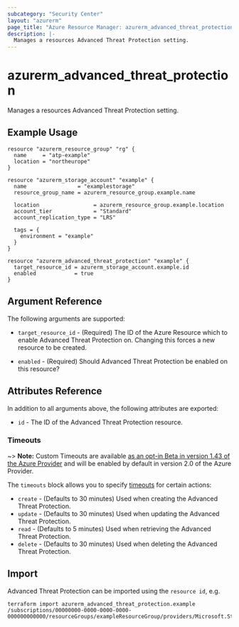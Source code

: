 ```yaml
---
subcategory: "Security Center"
layout: "azurerm"
page_title: "Azure Resource Manager: azurerm_advanced_threat_protection"
description: |-
  Manages a resources Advanced Threat Protection setting.
---
```


# azurerm_advanced_threat_protection

Manages a resources Advanced Threat Protection setting.

## Example Usage

```hcl
resource "azurerm_resource_group" "rg" {
  name     = "atp-example"
  location = "northeurope"
}

resource "azurerm_storage_account" "example" {
  name                = "examplestorage"
  resource_group_name = azurerm_resource_group.example.name

  location                 = azurerm_resource_group.example.location
  account_tier             = "Standard"
  account_replication_type = "LRS"

  tags = {
    environment = "example"
  }
}

resource "azurerm_advanced_threat_protection" "example" {
  target_resource_id = azurerm_storage_account.example.id
  enabled            = true
}
```

## Argument Reference

The following arguments are supported:

* `target_resource_id` - (Required) The ID of the Azure Resource which to enable Advanced Threat Protection on. Changing this forces a new resource to be created.

* `enabled` - (Required) Should Advanced Threat Protection be enabled on this resource?


## Attributes Reference

In addition to all arguments above, the following attributes are exported:

* `id` - The ID of the Advanced Threat Protection resource.

### Timeouts

~> **Note:** Custom Timeouts are available [as an opt-in Beta in version 1.43 of the Azure Provider](/docs/providers/azurerm/guides/2.0-beta.html) and will be enabled by default in version 2.0 of the Azure Provider.

The `timeouts` block allows you to specify [timeouts](https://www.terraform.io/docs/configuration/resources.html#timeouts) for certain actions:

* `create` - (Defaults to 30 minutes) Used when creating the Advanced Threat Protection.
* `update` - (Defaults to 30 minutes) Used when updating the Advanced Threat Protection.
* `read` - (Defaults to 5 minutes) Used when retrieving the Advanced Threat Protection.
* `delete` - (Defaults to 30 minutes) Used when deleting the Advanced Threat Protection.

## Import

Advanced Threat Protection can be imported using the `resource id`, e.g.

```shell
terraform import azurerm_advanced_threat_protection.example /subscriptions/00000000-0000-0000-0000-000000000000/resourceGroups/exampleResourceGroup/providers/Microsoft.Storage/storageAccounts/exampleaccount/providers/Microsoft.Security/advancedThreatProtectionSettings/default
```
